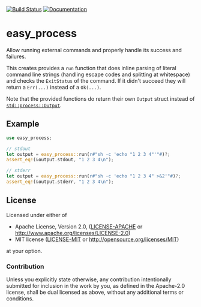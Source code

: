 [![Build Status](https://travis-ci.org/otavio/easy-process-rs.svg?branch=master)](https://travis-ci.org/otavio/easy-process-rs) [![Documentation](https://docs.rs/easy_process/badge.svg)](https://docs.rs/easy_process)

# easy_process

Allow running external commands and properly handle its success
and failures.

This creates provides a `run` function that does inline parsing of
literal command line strings (handling escape codes and splitting
at whitespace) and checks the `ExitStatus` of the command. If it
didn't succeed they will return a `Err(...)` instead of a
`Ok(...)`.

Note that the provided functions do return their own `Output`
struct instead of [`std::process::Output`].

## Example
```rust
use easy_process;

// stdout
let output = easy_process::run(r#"sh -c 'echo "1 2 3 4"'"#)?;
assert_eq!(&output.stdout, "1 2 3 4\n");

// stderr
let output = easy_process::run(r#"sh -c 'echo "1 2 3 4" >&2'"#)?;
assert_eq!(&output.stderr, "1 2 3 4\n");
```

[`std::process::Output`]: https://doc.rust-lang.org/std/process/struct.Output.html

## License

Licensed under either of

 * Apache License, Version 2.0, ([LICENSE-APACHE](LICENSE-APACHE) or http://www.apache.org/licenses/LICENSE-2.0)
 * MIT license ([LICENSE-MIT](LICENSE-MIT) or http://opensource.org/licenses/MIT)

at your option.

### Contribution

Unless you explicitly state otherwise, any contribution intentionally
submitted for inclusion in the work by you, as defined in the
Apache-2.0 license, shall be dual licensed as above, without any
additional terms or conditions.
